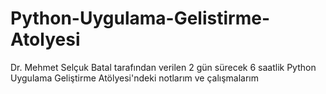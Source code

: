 # Python-Uygulama-Gelistirme-Atolyesi
Dr. Mehmet Selçuk Batal tarafından verilen 2 gün sürecek 6 saatlik Python Uygulama Geliştirme Atölyesi'ndeki notlarım ve çalışmalarım
